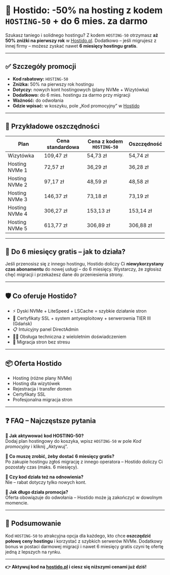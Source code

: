 # 🎁 Hostido: -50% na hosting z kodem `HOSTING-50` + do 6 mies. za darmo

Szukasz taniego i solidnego hostingu? Z kodem `HOSTING-50` otrzymasz **aż 50% zniżki na pierwszy rok** w [Hostido.pl](https://hostido.pl/polecam/HOSTING-50). Dodatkowo – jeśli migrujesz z innej firmy – możesz zyskać nawet **6 miesięcy hostingu gratis**.

---

## ✅ Szczegóły promocji

- **Kod rabatowy:** `HOSTING-50`
- **Zniżka:** 50% na pierwszy rok hostingu
- **Dotyczy:** nowych kont hostingowych (plany NVMe + Wizytówka)
- **Dodatkowo:** do 6 mies. hostingu za darmo przy migracji
- **Ważność:** do odwołania
- **Gdzie wpisać:** w koszyku, pole „Kod promocyjny” w [Hostido](https://hostido.pl/polecam/HOSTING-50)

---

## 💸 Przykładowe oszczędności

| Plan                  | Cena standardowa | Cena z kodem `HOSTING-50` | Oszczędność |
|-----------------------|------------------|----------------------------|-------------|
| Wizytówka             | 109,47 zł        | 54,73 zł                   | 54,74 zł    |
| Hosting NVMe 1        | 72,57 zł         | 36,29 zł                   | 36,28 zł    |
| Hosting NVMe 2        | 97,17 zł         | 48,59 zł                   | 48,58 zł    |
| Hosting NVMe 3        | 146,37 zł        | 73,18 zł                   | 73,19 zł    |
| Hosting NVMe 4        | 306,27 zł        | 153,13 zł                  | 153,14 zł   |
| Hosting NVMe 5        | 613,77 zł        | 306,89 zł                  | 306,88 zł   |

---

## 🔁 Do 6 miesięcy gratis – jak to działa?

Jeśli przenosisz się z innego hostingu, Hostido doliczy Ci **niewykorzystany czas abonamentu** do nowej usługi – do 6 miesięcy. Wystarczy, że zgłosisz chęć migracji i przekażesz dane do przeniesienia strony.

---

## 🛡️ Co oferuje Hostido?

- ⚡ Dyski NVMe + LiteSpeed + LSCache = szybkie działanie stron
- 🔐 Certyfikaty SSL + system antyexploitowy + serwerownia TIER III (Gdańsk)
- 📋 Intuicyjny panel DirectAdmin
- 🧑‍💼 Obsługa techniczna z wieloletnim doświadczeniem
- 🔄 Migracja stron bez stresu

---

## 📦 Oferta Hostido

- Hosting (różne plany NVMe)
- Hosting dla wizytówek
- Rejestracja i transfer domen
- Certyfikaty SSL
- Profesjonalna migracja stron

---

## ❓ FAQ – Najczęstsze pytania

**🔸 Jak aktywować kod HOSTING-50?**  
Dodaj plan hostingowy do koszyka, wpisz `HOSTING-50` w pole *Kod promocyjny* i kliknij „Aktywuj”.

**🔸 Co muszę zrobić, żeby dostać 6 miesięcy gratis?**  
Po zakupie hostingu zgłoś migrację z innego operatora – Hostido doliczy Ci pozostały czas (maks. 6 miesięcy).

**🔸 Czy kod działa też na odnowienia?**  
Nie – rabat dotyczy tylko nowych kont.

**🔸 Jak długo działa promocja?**  
Oferta obowiązuje do odwołania – Hostido może ją zakończyć w dowolnym momencie.

---

## 🧾 Podsumowanie

Kod `HOSTING-50` to atrakcyjna opcja dla każdego, kto chce **oszczędzić połowę ceny hostingu** i korzystać z szybkich serwerów NVMe. Dodatkowy bonus w postaci darmowej migracji i nawet 6 miesięcy gratis czyni tę ofertę jedną z lepszych na rynku.

---

**👉 Aktywuj kod na [hostido.pl](https://hostido.pl/polecam/HOSTING-50) i ciesz się niższymi cenami już dziś!**
